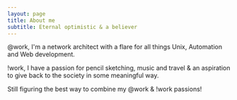 ```yaml
---
layout: page
title: About me
subtitle: Eternal optimistic & a believer
---
```


@work, I'm a network architect with a flare for all things Unix, Automation and Web development. 

!work, I have a passion for pencil sketching, music and travel & an aspiration to give back to the society in some meaningful way.

Still figuring the best way to combine my @work & !work passions!
